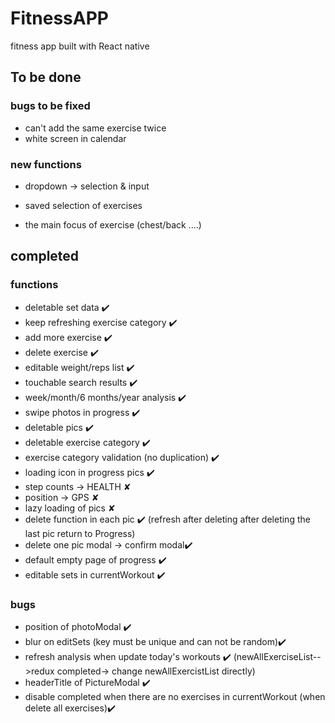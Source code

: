 # FitnessAPP
fitness app built with React native

## To be done
### bugs to be fixed

* can't add the same exercise twice
* white screen in calendar

### new functions
* dropdown -> selection & input 
* saved selection of exercises

* the main focus of exercise (chest/back ....)

## completed
### functions
* deletable set data ✔️
* keep refreshing exercise category ✔️
* add more exercise ✔️
* delete exercise ✔️
* editable weight/reps list ✔️
* touchable search results ✔️
* week/month/6 months/year analysis ✔️
* swipe photos in progress ✔️
* deletable pics ✔️
* deletable exercise category ✔️
* exercise category validation (no duplication) ✔️
* loading icon in progress pics ✔️
* step counts -> HEALTH ✘
* position -> GPS ✘
* lazy loading of pics ✘
* delete function in each pic  ✔️
 (refresh after deleting
  after deleting the last pic return to Progress)
* delete one pic modal -> confirm modal✔️
* default empty page of progress ✔️
* editable sets in currentWorkout ✔️

### bugs
* position of photoModal ✔️
* blur on editSets (key must be unique and can not be random)✔️
* refresh analysis when update today's workouts ✔️
  (newAllExerciseList-->redux
  completed-> change newAllExercistList directly)
* headerTitle of PictureModal ✔️
* disable completed when there are no exercises in currentWorkout
(when delete all exercises)✔️
